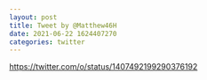 ```yaml
--- 
layout: post 
title: Tweet by @Matthew46H 
date: 2021-06-22 1624407270 
categories: twitter 
--- 
```

https://twitter.com/o/status/1407492199290376192